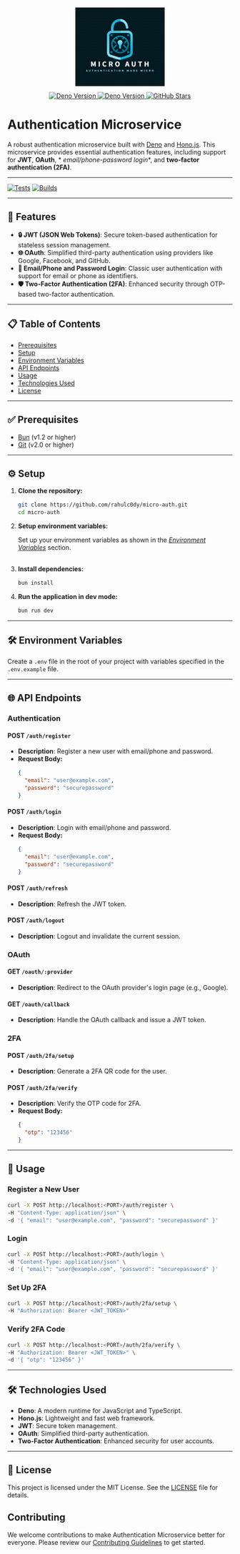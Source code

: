 <div align="center">
  <img src="media/logo.png" alt="Authentication Microservice Logo" style="padding:10px" width="200">
  <br>
  <a href="https://github.com/rahulc0dy/micro-auth/releases">
    <img src="https://img.shields.io/badge/1.0.0-teal?label=version" alt="Deno Version">
  </a>
  <a href="https://github.com/rahulc0dy/micro-auth/issues">
    <img src="https://img.shields.io/github/issues/rahulc0dy/micro-auth" alt="Deno Version">
  </a>
  <a href="https://github.com/rahulc0dy/micro-auth">
    <img src="https://img.shields.io/github/stars/rahulc0dy/micro-auth" alt="GitHub Stars">
  </a>
</div>

# Authentication Microservice

A robust authentication microservice built with [Deno](https://deno.land/) and [Hono.js](https://hono.dev/). This
microservice provides essential authentication features, including support for **JWT**, **OAuth**, *
*email/phone-password login**, and **two-factor authentication (2FA)**.

---

[![Tests](https://github.com/rahulc0dy/micro-auth/actions/workflows/run-tests.yml/badge.svg)](https://github.com/rahulc0dy/micro-auth/actions/workflows/run-tests.yml)
[![Builds](https://github.com/rahulc0dy/micro-auth/actions/workflows/builds.yml/badge.svg)](https://github.com/rahulc0dy/micro-auth/actions/workflows/builds.yml)


---

## 🚀 Features

- **🔒 JWT (JSON Web Tokens)**: Secure token-based authentication for stateless session management.
- **🌐 OAuth**: Simplified third-party authentication using providers like Google, Facebook, and GitHub.
- **📧 Email/Phone and Password Login**: Classic user authentication with support for email or phone as identifiers.
- **🛡️ Two-Factor Authentication (2FA)**: Enhanced security through OTP-based two-factor authentication.

---

## 📋 Table of Contents

- [Prerequisites](#-prerequisites)
- [Setup](#-setup)
- [Environment Variables](#-environment-variables)
- [API Endpoints](#-api-endpoints)
- [Usage](#-usage)
- [Technologies Used](#-technologies-used)
- [License](#-license)

---

## ✅ Prerequisites

- [Bun](https://bun.sh/) (v1.2 or higher)
- [Git](https://git-scm.com/) (v2.0 or higher)

---

## ⚙️ Setup

1. **Clone the repository:**
   ```bash
   git clone https://github.com/rahulc0dy/micro-auth.git
   cd micro-auth
   ```

2. **Setup environment variables:**

   Set up your environment variables as shown in the [_Environment Variables_](#️-environment-variables)
   section.<br><br>

3. **Install dependencies:**
   ```bash
   bun install
   ```

4. **Run the application in dev mode:**
   ```bash
   bun run dev
   ```

---

## 🛠️ Environment Variables

Create a `.env` file in the root of your project with variables specified in the `.env.example` file.

---

## 🌐 API Endpoints

### Authentication

#### **POST** `/auth/register`

- **Description**: Register a new user with email/phone and password.
- **Request Body:**
  ```json
  {
    "email": "user@example.com",
    "password": "securepassword"
  }
  ```

#### **POST** `/auth/login`

- **Description**: Login with email/phone and password.
- **Request Body:**
  ```json
  {
    "email": "user@example.com",
    "password": "securepassword"
  }
  ```

#### **POST** `/auth/refresh`

- **Description**: Refresh the JWT token.

#### **POST** `/auth/logout`

- **Description**: Logout and invalidate the current session.

### OAuth

#### **GET** `/oauth/:provider`

- **Description**: Redirect to the OAuth provider's login page (e.g., Google).

#### **GET** `/oauth/callback`

- **Description**: Handle the OAuth callback and issue a JWT token.

### 2FA

#### **POST** `/auth/2fa/setup`

- **Description**: Generate a 2FA QR code for the user.

#### **POST** `/auth/2fa/verify`

- **Description**: Verify the OTP code for 2FA.
- **Request Body:**
  ```json
  {
    "otp": "123456"
  }
  ```

---

## 📌 Usage

### Register a New User

```bash
curl -X POST http://localhost:<PORT>/auth/register \
-H "Content-Type: application/json" \
-d '{ "email": "user@example.com", "password": "securepassword" }'
```

### Login

```bash
curl -X POST http://localhost:<PORT>/auth/login \
-H "Content-Type: application/json" \
-d '{ "email": "user@example.com", "password": "securepassword" }'
```

### Set Up 2FA

```bash
curl -X POST http://localhost:<PORT>/auth/2fa/setup \
-H "Authorization: Bearer <JWT_TOKEN>"
```

### Verify 2FA Code

```bash
curl -X POST http://localhost:<PORT>/auth/2fa/verify \
-H "Authorization: Bearer <JWT_TOKEN>" \
-d '{ "otp": "123456" }'
```

---

## 🛠️ Technologies Used

- **Deno**: A modern runtime for JavaScript and TypeScript.
- **Hono.js**: Lightweight and fast web framework.
- **JWT**: Secure token management.
- **OAuth**: Simplified third-party authentication.
- **Two-Factor Authentication**: Enhanced security for user accounts.

---

## 📜 License

This project is licensed under the MIT License. See the [LICENSE](LICENSE) file for details.

## Contributing

We welcome contributions to make Authentication Microservice better for everyone.
Please review our [Contributing Guidelines](https://github.com/rahulc0dy/micro-auth/blob/master/docs/CONTRIBUTING.md) to
get started.
